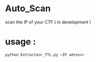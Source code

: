 # Auto_Scan
scan the IP of your CTF ( in development )

# usage : 
```py
python Extracteur_TTL.py <IP adress>
```
